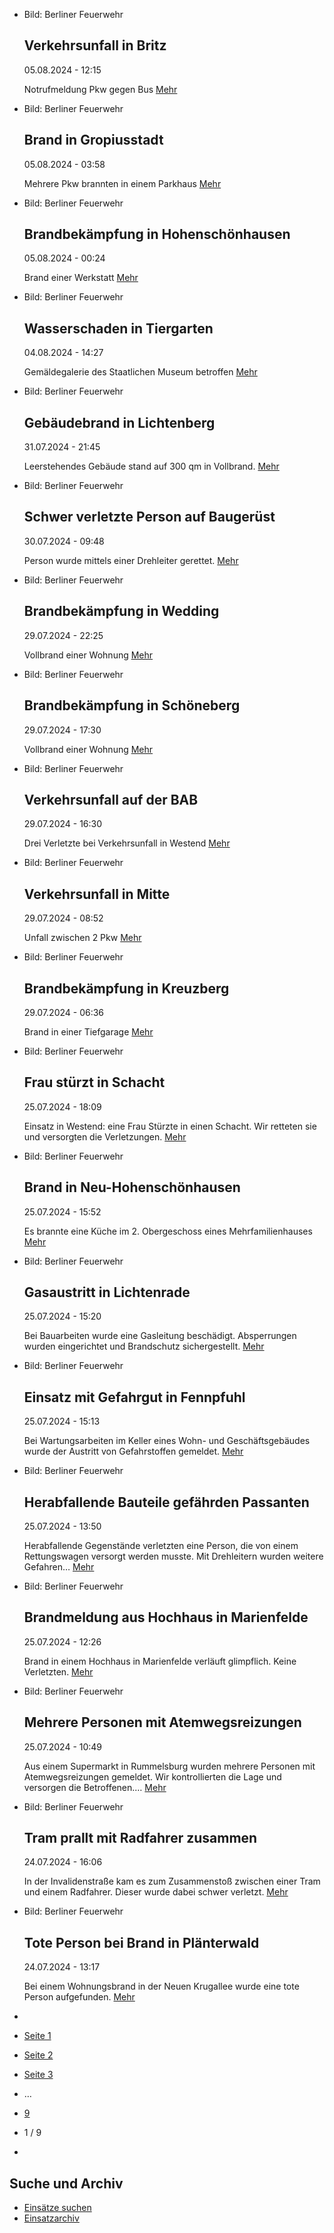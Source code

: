 * Bild: Berliner Feuerwehr

  Verkehrsunfall in Britz
  ----------

   05.08.2024 - 12:15

   Notrufmeldung Pkw gegen Bus
  [Mehr](https://www.berliner-feuerwehr.de/aktuelles/einsaetze/verkehrsunfall-in-britz-1-4570/)

* Bild: Berliner Feuerwehr

  Brand in Gropiusstadt
  ----------

   05.08.2024 - 03:58

   Mehrere Pkw brannten in einem Parkhaus
  [Mehr](https://www.berliner-feuerwehr.de/aktuelles/einsaetze/brand-in-gropiusstadt-2-4569/)

* Bild: Berliner Feuerwehr

  Brandbekämpfung in Hohenschönhausen
  ----------

   05.08.2024 - 00:24

   Brand einer Werkstatt
  [Mehr](https://www.berliner-feuerwehr.de/aktuelles/einsaetze/brandbekaempfung-in-hohenschoenhausen-4568/)

* Bild: Berliner Feuerwehr

  Wasserschaden in Tiergarten
  ----------

   04.08.2024 - 14:27

   Gemäldegalerie des Staatlichen Museum betroffen
  [Mehr](https://www.berliner-feuerwehr.de/aktuelles/einsaetze/wasserschaden-in-tiergarten-4567/)

* Bild: Berliner Feuerwehr

  Gebäudebrand in Lichtenberg
  ----------

   31.07.2024 - 21:45

   Leerstehendes Gebäude stand auf 300 qm in Vollbrand.
  [Mehr](https://www.berliner-feuerwehr.de/aktuelles/einsaetze/gebaeudebrand-in-lichtenberg-4566/)

* Bild: Berliner Feuerwehr

  Schwer verletzte Person auf Baugerüst
  ----------

   30.07.2024 - 09:48

   Person wurde mittels einer Drehleiter gerettet.
  [Mehr](https://www.berliner-feuerwehr.de/aktuelles/einsaetze/schwer-verletzte-person-auf-baugeruest-4565/)

* Bild: Berliner Feuerwehr

  Brandbekämpfung in Wedding
  ----------

   29.07.2024 - 22:25

   Vollbrand einer Wohnung
  [Mehr](https://www.berliner-feuerwehr.de/aktuelles/einsaetze/brandbekaempfung-in-wedding-4564/)

* Bild: Berliner Feuerwehr

  Brandbekämpfung in Schöneberg
  ----------

   29.07.2024 - 17:30

   Vollbrand einer Wohnung
  [Mehr](https://www.berliner-feuerwehr.de/aktuelles/einsaetze/brandbekaempfung-in-schoeneberg-1-4563/)

* Bild: Berliner Feuerwehr

  Verkehrsunfall auf der BAB
  ----------

   29.07.2024 - 16:30

   Drei Verletzte bei Verkehrsunfall in Westend
  [Mehr](https://www.berliner-feuerwehr.de/aktuelles/einsaetze/verkehrsunfall-auf-der-bab-1-4562/)

* Bild: Berliner Feuerwehr

  Verkehrsunfall in Mitte
  ----------

   29.07.2024 - 08:52

   Unfall zwischen 2 Pkw
  [Mehr](https://www.berliner-feuerwehr.de/aktuelles/einsaetze/verkehrsunfall-in-mitte-1-4560/)

* Bild: Berliner Feuerwehr

  Brandbekämpfung in Kreuzberg
  ----------

   29.07.2024 - 06:36

   Brand in einer Tiefgarage
  [Mehr](https://www.berliner-feuerwehr.de/aktuelles/einsaetze/brandbekaempfung-in-kreuzberg-4559/)

* Bild: Berliner Feuerwehr

  Frau stürzt in Schacht
  ----------

   25.07.2024 - 18:09

   Einsatz in Westend: eine Frau Stürzte in einen Schacht. Wir retteten sie und versorgten die Verletzungen.
  [Mehr](https://www.berliner-feuerwehr.de/aktuelles/einsaetze/frau-stuerzt-in-schacht-4558/)

* Bild: Berliner Feuerwehr

  Brand in Neu-Hohenschönhausen
  ----------

   25.07.2024 - 15:52

   Es brannte eine Küche im 2. Obergeschoss eines Mehrfamilienhauses
  [Mehr](https://www.berliner-feuerwehr.de/aktuelles/einsaetze/brand-in-neu-hohenschoenhausen-8-4556/)

* Bild: Berliner Feuerwehr

  Gasaustritt in Lichtenrade
  ----------

   25.07.2024 - 15:20

   Bei Bauarbeiten wurde eine Gasleitung beschädigt. Absperrungen wurden eingerichtet und Brandschutz sichergestellt.
  [Mehr](https://www.berliner-feuerwehr.de/aktuelles/einsaetze/gasaustritt-in-lichtenrade-4555/)

* Bild: Berliner Feuerwehr

  Einsatz mit Gefahrgut in Fennpfuhl
  ----------

   25.07.2024 - 15:13

   Bei Wartungsarbeiten im Keller eines Wohn- und Geschäftsgebäudes wurde der Austritt von Gefahrstoffen gemeldet.
  [Mehr](https://www.berliner-feuerwehr.de/aktuelles/einsaetze/einsatz-mit-gefahrgut-in-fennpfuhl-4554/)

* Bild: Berliner Feuerwehr

  Herabfallende Bauteile gefährden Passanten
  ----------

   25.07.2024 - 13:50

   Herabfallende Gegenstände verletzten eine Person, die von einem Rettungswagen versorgt werden musste. Mit Drehleitern wurden weitere Gefahren…
  [Mehr](https://www.berliner-feuerwehr.de/aktuelles/einsaetze/herabfallende-bauteile-gefaehrden-passanten-4557/)

* Bild: Berliner Feuerwehr

  Brandmeldung aus Hochhaus in Marienfelde
  ----------

   25.07.2024 - 12:26

   Brand in einem Hochhaus in Marienfelde verläuft glimpflich. Keine Verletzten.
  [Mehr](https://www.berliner-feuerwehr.de/aktuelles/einsaetze/brandmeldung-aus-hochhaus-in-marienfelde-4553/)

* Bild: Berliner Feuerwehr

  Mehrere Personen mit Atemwegsreizungen
  ----------

   25.07.2024 - 10:49

   Aus einem Supermarkt in Rummelsburg wurden mehrere Personen mit Atemwegsreizungen gemeldet. Wir kontrollierten die Lage und versorgen die Betroffenen.…
  [Mehr](https://www.berliner-feuerwehr.de/aktuelles/einsaetze/mehrere-personen-mit-atemwegsreizungen-4552/)

* Bild: Berliner Feuerwehr

  Tram prallt mit Radfahrer zusammen
  ----------

   24.07.2024 - 16:06

   In der Invalidenstraße kam es zum Zusammenstoß zwischen einer Tram und einem Radfahrer. Dieser wurde dabei schwer verletzt.
  [Mehr](https://www.berliner-feuerwehr.de/aktuelles/einsaetze/tram-prallt-mit-radfahrer-zusammen-4551/)

* Bild: Berliner Feuerwehr

  Tote Person bei Brand in Plänterwald
  ----------

   24.07.2024 - 13:17

   Bei einem Wohnungsbrand in der Neuen Krugallee wurde eine tote Person aufgefunden.
  [Mehr](https://www.berliner-feuerwehr.de/aktuelles/einsaetze/tote-person-bei-brand-in-plaenterwald-4549/)

* []()
* [Seite 1](https://www.berliner-feuerwehr.de/aktuelles/einsaetze/1/)
* [Seite 2](https://www.berliner-feuerwehr.de/aktuelles/einsaetze/2/)
* [Seite 3](https://www.berliner-feuerwehr.de/aktuelles/einsaetze/3/)
* …
* [9](https://www.berliner-feuerwehr.de/aktuelles/einsaetze/9/)
* 1 / 9
* [](https://www.berliner-feuerwehr.de/aktuelles/einsaetze/2/)

Suche und Archiv
----------

* [Einsätze suchen](https://www.berliner-feuerwehr.de/aktuelles/einsaetze/einsatzsuche/)
* [Einsatzarchiv](https://www.berliner-feuerwehr.de/aktuelles/einsaetze/einsatzarchiv/)
